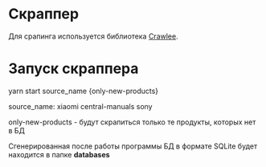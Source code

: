 # Скраппер

Для срапинга используется библиотека [Crawlee](https://crawlee.dev).

# Запуск скраппера

yarn start source_name {only-new-products}

source_name:
xiaomi
central-manuals
sony

only-new-products - будут скрапиться только те продукты, которых нет в БД

Сгенерированная после работы программы БД в формате SQLite будет находится в папке **databases**
